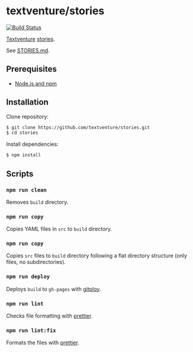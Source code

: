 # textventure/stories

[![Build Status](https://travis-ci.org/textventure/stories.svg?branch=master)](https://travis-ci.org/textventure/stories)

[Textventure](https://textventure.github.io/) [stories](STORIES.md).

See [STORIES.md](STORIES.md).

## Prerequisites

- [Node.js and npm](https://docs.npmjs.com/downloading-and-installing-node-js-and-npm)

## Installation

Clone repository:

```sh
$ git clone https://github.com/textventure/stories.git
$ cd stories
```

Install dependencies:

```sh
$ npm install
```

## Scripts

### `npm run clean`

Removes `build` directory.

### `npm run copy`

Copies YAML files in `src` to `build` directory.

### `npm run copy`

Copies `src` files to `build` directory following a flat directory structure (only files, no subdirectories).

### `npm run deploy`

Deploys `build` to `gh-pages` with [gitploy](https://www.npmjs.com/package/gitploy).

### `npm run lint`

Checks file formatting with [prettier](https://prettier.io/docs/en/cli.html#--check).

### `npm run lint:fix`

Formats the files with [prettier](https://prettier.io/docs/en/cli.html#--write).
